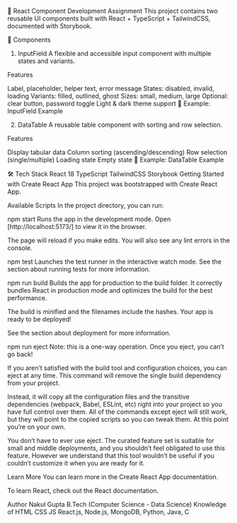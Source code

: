 🎨 React Component Development Assignment
This project contains two reusable UI components built with React + TypeScript + TailwindCSS, documented with Storybook.

🚀 Components
1. InputField
A flexible and accessible input component with multiple states and variants.

Features

Label, placeholder, helper text, error message
States: disabled, invalid, loading
Variants: filled, outlined, ghost
Sizes: small, medium, large
Optional: clear button, password toggle
Light & dark theme support
📸 Example: InputField Example

2. DataTable
A reusable table component with sorting and row selection.

Features

Display tabular data
Column sorting (ascending/descending)
Row selection (single/multiple)
Loading state
Empty state
📸 Example: DataTable Example

🛠️ Tech Stack
React 18
TypeScript
TailwindCSS
Storybook
Getting Started with Create React App
This project was bootstrapped with Create React App.

Available Scripts
In the project directory, you can run:

npm start
Runs the app in the development mode.
Open [http://localhost:5173/] to view it in the browser.

The page will reload if you make edits.
You will also see any lint errors in the console.

npm test
Launches the test runner in the interactive watch mode.
See the section about running tests for more information.

npm run build
Builds the app for production to the build folder.
It correctly bundles React in production mode and optimizes the build for the best performance.

The build is minified and the filenames include the hashes.
Your app is ready to be deployed!

See the section about deployment for more information.

npm run eject
Note: this is a one-way operation. Once you eject, you can’t go back!

If you aren’t satisfied with the build tool and configuration choices, you can eject at any time. This command will remove the single build dependency from your project.

Instead, it will copy all the configuration files and the transitive dependencies (webpack, Babel, ESLint, etc) right into your project so you have full control over them. All of the commands except eject will still work, but they will point to the copied scripts so you can tweak them. At this point you’re on your own.

You don’t have to ever use eject. The curated feature set is suitable for small and middle deployments, and you shouldn’t feel obligated to use this feature. However we understand that this tool wouldn’t be useful if you couldn’t customize it when you are ready for it.

Learn More
You can learn more in the Create React App documentation.

To learn React, check out the React documentation.

Author
Nakul Gupta B.Tech (Computer Science - Data Science) Knowledge of HTML CSS JS React.js, Node.js, MongoDB, Python, Java, C
